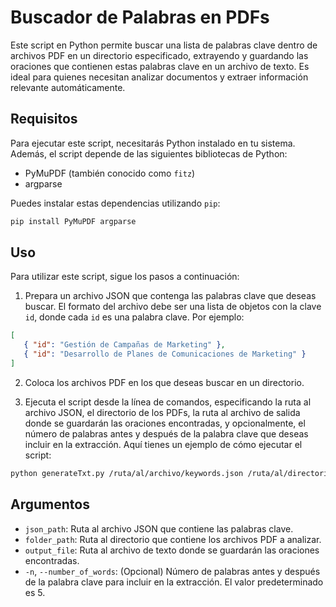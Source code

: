 # Buscador de Palabras en PDFs

Este script en Python permite buscar una lista de palabras clave dentro de archivos PDF en un directorio especificado, extrayendo y guardando las oraciones que contienen estas palabras clave en un archivo de texto. Es ideal para quienes necesitan analizar documentos y extraer información relevante automáticamente.

## Requisitos

Para ejecutar este script, necesitarás Python instalado en tu sistema. Además, el script depende de las siguientes bibliotecas de Python:

- PyMuPDF (también conocido como `fitz`)
- argparse

Puedes instalar estas dependencias utilizando `pip`:

```bash
pip install PyMuPDF argparse
```

## Uso

Para utilizar este script, sigue los pasos a continuación:

1. Prepara un archivo JSON que contenga las palabras clave que deseas buscar. El formato del archivo debe ser una lista de objetos con la clave `id`, donde cada `id` es una palabra clave. Por ejemplo:

```json
[
   { "id": "Gestión de Campañas de Marketing" },
   { "id": "Desarrollo de Planes de Comunicaciones de Marketing" }
]
```

2. Coloca los archivos PDF en los que deseas buscar en un directorio.

3. Ejecuta el script desde la línea de comandos, especificando la ruta al archivo JSON, el directorio de los PDFs, la ruta al archivo de salida donde se guardarán las oraciones encontradas, y opcionalmente, el número de palabras antes y después de la palabra clave que deseas incluir en la extracción. Aquí tienes un ejemplo de cómo ejecutar el script:

```bash
python generateTxt.py /ruta/al/archivo/keywords.json /ruta/al/directorio/pdfs /ruta/al/archivo/salida.txt -n 5
```

## Argumentos

- `json_path`: Ruta al archivo JSON que contiene las palabras clave.
- `folder_path`: Ruta al directorio que contiene los archivos PDF a analizar.
- `output_file`: Ruta al archivo de texto donde se guardarán las oraciones encontradas.
- `-n`, `--number_of_words`: (Opcional) Número de palabras antes y después de la palabra clave para incluir en la extracción. El valor predeterminado es 5.
